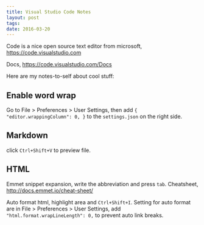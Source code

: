 ```yaml
---
title: Visual Studio Code Notes
layout: post
tags:
date: 2016-03-20
---
```


Code is a nice open source text editor from microsoft, https://code.visualstudio.com 

Docs, https://code.visualstudio.com/Docs

Here are my notes-to-self about cool stuff:

## Enable word wrap

Go to File > Preferences > User Settings, then add `{ "editor.wrappingColumn": 0,
}` to the `settings.json` on the right side.

## Markdown

click `Ctrl+Shift+V` to preview file.

## HTML

Emmet snippet expansion, write the abbreviation and press `tab`.
Cheatsheet, http://docs.emmet.io/cheat-sheet/ 

Auto format html, highlight area and `Ctrl+Shift+I`. 
Setting for auto format are in File > Preferences > User Settings, add `"html.format.wrapLineLength": 0,` to prevent auto link breaks.

